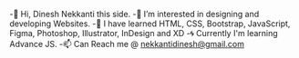 -👋 Hi, Dinesh Nekkanti this side.
-👀 I’m interested in designing and developing Websites.
-🌱 I have learned HTML, CSS, Bootstrap, JavaScript, Figma, Photoshop, Illustrator, InDesign and XD
-🌀 Currently I'm learning Advance JS.
-📫 Can Reach me @ nekkantidinesh@gmail.com



<!---
NekkantiDinesh/NekkantiDinesh is a ✨ special ✨ repository because its `README.md` (this file) appears on your GitHub profile.
You can click the Preview link to take a look at your changes.
--->

